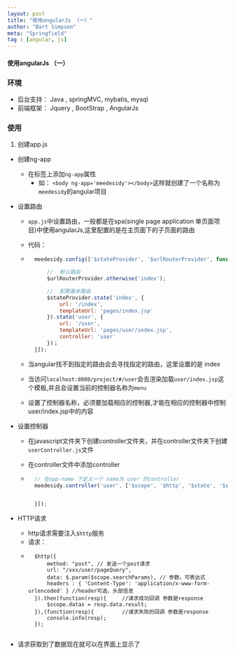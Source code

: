 ```yaml
---
layout: post
title: "使用angularJs （一）"
author: "Bart Simpson"
meta: "Springfield"
tag : [angular, js]
---
```


#### 使用angularJs （一）

### 环境
- 后台支持： Java , springMVC, mybatis, mysql
- 前端框架： Jquery , BootStrap , AngularJs

### 使用
1. 创建app.js
* 创建ng-app
    * 在标签上添加`ng-app`属性
        * 如： `<body ng-app='meedesidy'></body>`这样就创建了一个名称为`meedesidy`的angular项目
* 设置路由
	* `app.js`中设置路由，一般都是在spa(single page application 单页面项目)中使用angularJs,这里配置的是在主页面下的子页面的路由
	* 代码：

	* ```javascript
		meedesidy.config(['$stateProvider', '$urlRouterProvider', function($stateProvider, $urlRouterProvider) {

			//	默认路由
			$urlRouterProvider.otherwise('index');

			//	配置基本路由
			$stateProvider.state('index', {
				url: '/index',
				templateUrl: 'pages/index.jsp'
			}).state('user', {
				url: '/user',
				templateUrl: 'pages/user/index.jsp',
				controller: 'user'
			})；
		}]);
	  ```
	* 当angular找不到指定的路由会去寻找指定的路由，这里设置的是 index
	* 当访问`localhost:8080/project/#/user`会去渲染加载`user/index.jsp`这个模板,并且会设置当前的控制器名称为`menu`
	* 设置了控制器名称，必须要加载相应的控制器,才能在相应的控制器中控制user/index.jsp中的内容
* 设置控制器
	* 在javascript文件夹下创建controller文件夹，并在controller文件夹下创建`userController.js`文件
	* 在controller文件中添加controller

	* ```javascript
		// 在app-name 下定义一个 name为 user 的controller
		meedesidy.controller('user', ['$scope', '$http', '$state', '$stateParams', function($scope, $http, $state, $stateParams) {


		}]);
	  ```

* HTTP请求
	* http请求需要注入`$http`服务
	* 请求：
	* ```jacascript
        $http({
            method: "post",	// 发送一个post请求
            url: "/xxx/user/pageQuery",
            data: $.param($scope.searchParams),	// 参数，可表达式
            headers : { 'Content-Type': 'application/x-www-form-urlencoded' } //header可选，头部信息
        }).then(function(resp){		//请求成功回调 参数是response
            $scope.datas = resp.data.result;
        }),(function(resp){			//请求失败的回调 参数是response
            console.info(resp);
        });


      ```

* 请求获取到了数据现在就可以在界面上显示了
